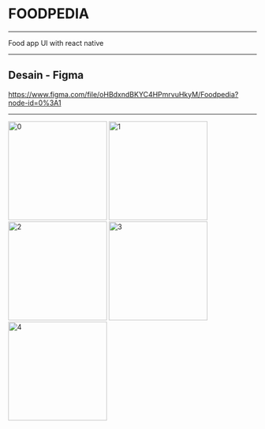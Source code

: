 # FOODPEDIA

***
Food app UI with react native

***

## Desain - Figma
https://www.figma.com/file/oHBdxndBKYC4HPmrvuHkyM/Foodpedia?node-id=0%3A1

***


<img width="200" alt="0" src="https://user-images.githubusercontent.com/69841215/174292266-a2ed022f-de17-47f6-99df-20c7be5baf0d.png">
<img width="200" alt="1" src="https://user-images.githubusercontent.com/69841215/174292281-8f0237da-009e-4728-907a-d4cc722b6d20.png">
<img width="200" alt="2" src="https://user-images.githubusercontent.com/69841215/174292290-fed3637c-537c-406c-97c2-b0522dbf0faf.png">
<img width="200" alt="3" src="https://user-images.githubusercontent.com/69841215/174292297-ee321c06-e14d-456f-aba7-755afca09b9b.png">
<img width="200" alt="4" src="https://user-images.githubusercontent.com/69841215/174292302-0947df61-1ca1-45bb-b077-8be9c410aae8.png">
